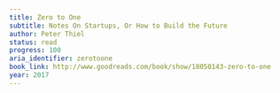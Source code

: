 ```yaml
---
title: Zero to One
subtitle: Notes On Startups, Or How to Build the Future
author: Peter Thiel
status: read
progress: 100
aria_identifier: zerotoone
book_link: http://www.goodreads.com/book/show/18050143-zero-to-one
year: 2017
---
```

